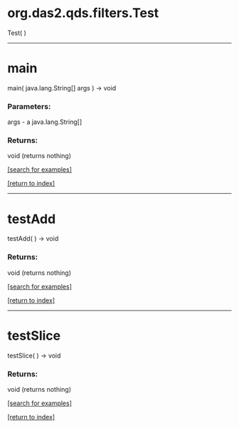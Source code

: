 # org.das2.qds.filters.Test
Test( )


***
<a name="main"></a>
# main
main( java.lang.String[] args ) &rarr; void



### Parameters:
args - a java.lang.String[]

### Returns:
void (returns nothing)


<a href="https://github.com/autoplot/dev/search?q=main&unscoped_q=main">[search for examples]</a>

<a href="https://github.com/autoplot/documentation/blob/master/javadoc/index-all.md">[return to index]</a>

***
<a name="testAdd"></a>
# testAdd
testAdd(  ) &rarr; void



### Returns:
void (returns nothing)


<a href="https://github.com/autoplot/dev/search?q=testAdd&unscoped_q=testAdd">[search for examples]</a>

<a href="https://github.com/autoplot/documentation/blob/master/javadoc/index-all.md">[return to index]</a>

***
<a name="testSlice"></a>
# testSlice
testSlice(  ) &rarr; void



### Returns:
void (returns nothing)


<a href="https://github.com/autoplot/dev/search?q=testSlice&unscoped_q=testSlice">[search for examples]</a>

<a href="https://github.com/autoplot/documentation/blob/master/javadoc/index-all.md">[return to index]</a>

